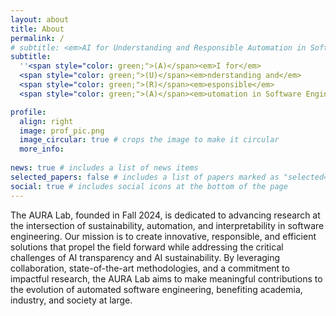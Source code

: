 ```yaml
---
layout: about
title: About
permalink: /
# subtitle: <em>AI for Understanding and Responsible Automation in Software Engineering</em>
subtitle:
  ''<span style="color: green;">(A)</span><em>I for</em> 
  <span style="color: green;">(U)</span><em>nderstanding and</em> 
  <span style="color: green;">(R)</span><em>esponsible</em> 
  <span style="color: green;">(A)</span><em>utomation in Software Engineering</em>''

profile:
  align: right
  image: prof_pic.png
  image_circular: true # crops the image to make it circular
  more_info:
    
news: true # includes a list of news items
selected_papers: false # includes a list of papers marked as "selected={true}"
social: true # includes social icons at the bottom of the page
---
```


The AURA Lab, founded in Fall 2024, is dedicated to advancing research at the intersection of sustainability, automation, and interpretability in software engineering. Our mission is to create innovative, responsible, and efficient solutions that propel the field forward while addressing the critical challenges of AI transparency and AI sustainability. By leveraging collaboration, state-of-the-art methodologies, and a commitment to impactful research, the AURA Lab aims to make meaningful contributions to the evolution of automated software engineering, benefiting academia, industry, and society at large.